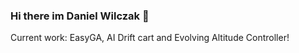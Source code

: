 ### Hi there im Daniel Wilczak 👋

Current work: EasyGA, AI Drift cart and Evolving Altitude Controller!


<!--
**danielwilczak101/danielwilczak101** is a ✨ _special_ ✨ repository because its `README.md` (this file) appears on your GitHub profile.
-->
